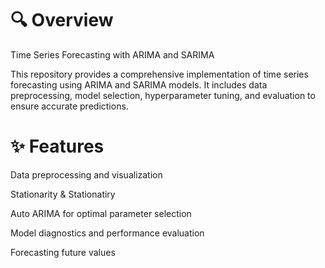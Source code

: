 # 🔍 Overview
Time Series Forecasting with ARIMA and SARIMA

This repository provides a comprehensive implementation of time series forecasting using ARIMA and SARIMA models. It includes data preprocessing, model selection, hyperparameter tuning, and evaluation to ensure accurate predictions.

# ✨ Features

Data preprocessing and visualization

Stationarity & Stationatiry

Auto ARIMA for optimal parameter selection

Model diagnostics and performance evaluation

Forecasting future values
